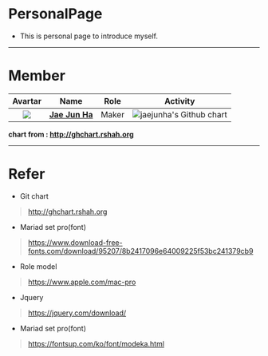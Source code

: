 # PersonalPage
- This is personal page to introduce myself.
---
# Member
| Avartar | Name | Role | Activity |
 |:--------:|:--------:|:--------:|:--------:|
 | <img src="https://avatars1.githubusercontent.com/u/7951335?v=4&s=100"> | <a href = "https://github.com/jaejunha"> **Jae Jun Ha** </a> | Maker | <img src="http://ghchart.rshah.org/jaejunha" alt="jaejunha's Github chart" /> |
 
 **chart from : http://ghchart.rshah.org**

---
# Refer
- Git chart
>http://ghchart.rshah.org
- Mariad set pro(font)
>https://www.download-free-fonts.com/download/95207/8b2417096e64009225f53bc241379cb9
- Role model
>https://www.apple.com/mac-pro
- Jquery
>https://jquery.com/download/
- Mariad set pro(font)
>https://fontsup.com/ko/font/modeka.html
